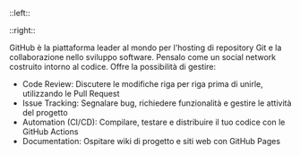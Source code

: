 ::left::
<div class="text-center">
<carbon:logo-github size="80"/>
</div>



::right::
<div class="text-left mt-2">

GitHub è la piattaforma leader al mondo per <Alert>l'hosting di repository Git</Alert> e la <Alert>collaborazione</Alert> nello sviluppo software.
Pensalo come un social network costruito intorno al codice. Offre la possibilità di gestire:

- <Alert strong>Code Review</Alert>:  Discutere le modifiche riga per riga prima di unirle, utilizzando le <Alert>Pull Request</Alert>
- <Alert strong>Issue Tracking</Alert>: Segnalare bug, richiedere funzionalità e gestire le attività del progetto
- <Alert strong>Automation (CI/CD)</Alert>: Compilare, testare e distribuire il tuo codice con le <Alert>GitHub Actions</Alert>
- <Alert strong>Documentation</Alert>: Ospitare wiki di progetto e siti web con <Alert>GitHub Pages</Alert>
</div>

